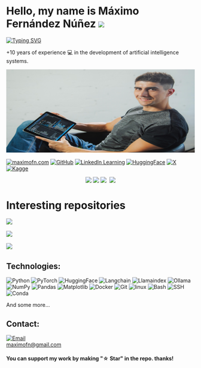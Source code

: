 # Hello, my name is Máximo Fernández Núñez ![](https://user-images.githubusercontent.com/18350557/176309783-0785949b-9127-417c-8b55-ab5a4333674e.gif)

[![Typing SVG](https://readme-typing-svg.herokuapp.com?font=Fira+Code&size=21&duration=6000&pause=200&color=35B7F1&width=550&height=45&lines=Machine+learning+engineer)](https://git.io/typing-svg)

+10 years of experience 💻 in the development of artificial intelligence systems.

![maximofn.com](maximo-0035_new_aspect_ratio_2.jpg)


<!-- Social media -->
[![maximofn.com](https://img.shields.io/badge/MaximoFN.com-2b55bc.svg)](https://www.maximofn.com/)
[![GitHub](https://img.shields.io/badge/MaximoFN-%23121011.svg?logo=github&logoColor=white)](http://github.com/maximofn)
[![LinkedIn Learning](https://custom-icon-badges.demolab.com/badge/MaximoFN-0A66C2?logo=linkedin-white&logoColor=fff)](http://linkedin.com/in/MaximoFN/)
[![HuggingFace](https://img.shields.io/badge/MaximoFN-6B7280?logo=huggingface)](https://huggingface.co/Maximofn)
[![X](https://img.shields.io/badge/Maximo__FN-%23000000.svg?logo=X&logoColor=white)](https://x.com/Maximo_fn)
[![Kagge](https://img.shields.io/badge/MaximoFN-636569.svg?logo=kaggle)](http://kaggle.com/maximofn)  
<!-- [![Youtube](https://img.shields.io/badge/MaximoFN-white?style=social&logo=youtube&label=youtube&labelColor=white&color=white)](https://www.youtube.com/channel/UCdQwg2JU_fWRsHn3yIlf3tw) -->
<!-- [![YouTube Channel Subscribers](https://img.shields.io/youtube/channel/subscribers/UCdQwg2JU_fWRsHn3yIlf3tw?style=social)](https://www.youtube.com/channel/UCdQwg2JU_fWRsHn3yIlf3tw?sub_confirmation=1)   -->
<!-- [![Twitch](https://img.shields.io/badge/MaximoFN-white?style=social&logo=twitch&label=twitch&labelColor=white&color=white)](https://www.twitch.tv/maximofn/)
[![Twitch Status](https://img.shields.io/twitch/status/maximofn?style=social)](https://www.twitch.tv/maximofn/)  
[![Facebook](https://img.shields.io/badge/Maximo_FN-white?style=social&logo=facebook&label=facebook&labelColor=white&color=white)](https://www.facebook.com/profile.php?id=100085177670661)  
[![Instagram](https://img.shields.io/badge/Maximo__FN-white?style=social&logo=instagram&label=instagram&labelColor=white&color=white)](https://www.instagram.com/maximo__fn/)  
[![tiktok](https://img.shields.io/badge/TikTok-white?style=social&logo=TikTok&label=tiktok&labelColor=white&color=white)](https://www.tiktok.com/@maximo__fn) -->
<!-- [![Discord](https://img.shields.io/discord/729672926432985098?style=social&label=Discord&logo=discord)](https://mouredev.com/discord) -->

<div align="center">
  <a href="https://github.com/maximofn"><img height="300em" src="https://github-profile-trophy.vercel.app/?username=MaximoFN&row=2"/></a>
  <img height="180em" src="https://github-readme-stats.vercel.app/api?username=maximofn&show=reviews,discussions_started,discussions_answered,prs_merged,prs_merged_percentage&show_icons=true&theme=transparent"/>
  <img height="180em" src="https://github-readme-stats.vercel.app/api/top-langs?username=maximofn&theme=transparent" />
  <img href="http://www.github.com/maximofn">
  <img src="https://streak-stats.demolab.com?user=maximofn&theme=transparent&date_format=j%20M%5B%20Y%5D" />
</div>

# Interesting repositories
<a href="https://github.com/maximofn/subtify/" target="_blank" rel="noopener noreferrer"><img src="https://github-readme-stats.vercel.app/api/pin/?username=maximofn&repo=subtify&show_owner=true&theme=transparent" /></a>

<a href="https://github.com/maximofn/alfred" target="_blank" rel="noopener noreferrer"><img src="https://github-readme-stats.vercel.app/api/pin/?username=maximofn&repo=alfred&show_owner=true&theme=transparent" /></a>

<a href="https://github.com/maximofn/gpu_monitor" target="_blank" rel="noopener noreferrer"><img src="https://github-readme-stats.vercel.app/api/pin/?username=maximofn&repo=gpu_monitor&show_owner=true&theme=transparent" /></a>

## Technologies:
![Python](https://img.shields.io/badge/python-3a7aac?style=flat&logo=python&logoColor=fdd342)
![PyTorch](https://img.shields.io/badge/PyTorch-000000?style=flat&logo=PyTorch&logoColor=ef4b28)
![HuggingFace](https://img.shields.io/badge/HuggingFace-FFD21E?style=flat&logo=HuggingFace&logoColor=6B7280)
![Langchain](https://img.shields.io/badge/Langchain-1c3c3c?style=flat&logo=Langchain&logoColor=f8f7ff)
![Llamaindex](https://img.shields.io/badge/Llamaindex-362284?style=flat&logo=Llamaindex&logoColor=fea8ee)
![Ollama](https://img.shields.io/badge/Ollama-262626?style=flat&logo=Ollama&logoColor=ffffff)
![NumPy](https://img.shields.io/badge/Numpy-113140?style=flat&logo=numpy&logoColor=4e77cf)
![Pandas](https://img.shields.io/badge/Pandas-130654?style=flat&logo=pandas&logoColor=white)
![Matplotlib](https://img.shields.io/badge/Matplotlib-11557c?style=flat&logo=Matplotlib&logoColor=white)
![Docker](https://img.shields.io/badge/docker-1e63ee?style=flat&logo=docker&logoColor=white)
![Git](https://img.shields.io/badge/git-f05030?style=flat&logo=git&logoColor=white)
![linux](https://img.shields.io/badge/linux-000000?style=flat&logo=linux&logoColor=white)
![Bash](https://img.shields.io/badge/$__bash-3e484a?style=flat&logo=bash&logoColor=white)
![SSH](https://img.shields.io/badge/ssh-363636?style=flat&logo=ssh&logoColor=white)
![Conda](https://img.shields.io/badge/conda-43b02a?style=flat&logo=conda&logoColor=white)

And some more...


## Contact:

[![Email](https://img.shields.io/badge/maximofn@gmail.com-D14836?style=for-the-badge&logo=gmail&logoColor=white)](mailto:maximofn@gmail.com)  
maximofn@gmail.com

<!-- [![BuyMeACoffee](https://img.shields.io/badge/Buy_Me_A_Coffee-support_my_work-FFDD00?style=for-the-badge&logo=buy-me-a-coffee&logoColor=white&labelColor=101010)](https://www.buymeacoffee.com/maximofn) -->

#### You can support my work by making "☆ Star" in the repo. thanks!